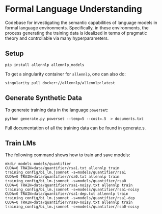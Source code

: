 # Formal Language Understanding

Codebase for investigating the semantic capabilities of language models in formal language environments. Specifically, in these environments, the process generating the training data is idealized in terms of pragmatic theory and controllable via many hyperparameters.

## Setup

```shell
pip install allennlp allennlp_models
```

To get a singularity container for `allennlp`, one can also do:

```shell
singularity pull docker://allennlp/allennlp:latest
```

## Generate Synthetic Data

To generate training data in the language `powerset`:

```shell
python generate.py powerset --temp=5 --cost=.5  > documents.txt
```

Full documentation of all the training data can be found in generate.s.

## Train LMs

The following command shows how to train and save models:
```shell
mkdir models models/quantifier
CUDA=0 TRAIN=data/quantifier/rsa1.txt allennlp train training_config/bi_lm.jsonnet -s=models/quantifier/rsa1
CUDA=0 TRAIN=data/quantifier/rsa0.txt allennlp train training_config/bi_lm.jsonnet -s=models/quantifier/rsa0
CUDA=0 TRAIN=data/quantifier/rsa1-noisy.txt allennlp train training_config/bi_lm.jsonnet -s=models/quantifier/rsa1-noisy
CUDA=0 TRAIN=data/quantifier/rsa1-dep.txt allennlp train training_config/bi_lm.jsonnet -s=models/quantifier/rsa1-dep
CUDA=0 TRAIN=data/quantifier/rsa0-noisy.txt allennlp train training_config/bi_lm.jsonnet -s=models/quantifier/rsa0-noisy
```
